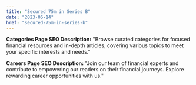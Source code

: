 ```yaml
---
title: "Secured 75m in Series B"
date: "2023-06-14"
href: "secured-75m-in-series-b"
---
```


**Categories Page SEO Description:**
"Browse curated categories for focused financial resources and in-depth articles, covering various topics to meet your specific interests and needs."

**Careers Page SEO Description:**
"Join our team of financial experts and contribute to empowering our readers on their financial journeys. Explore rewarding career opportunities with us."
